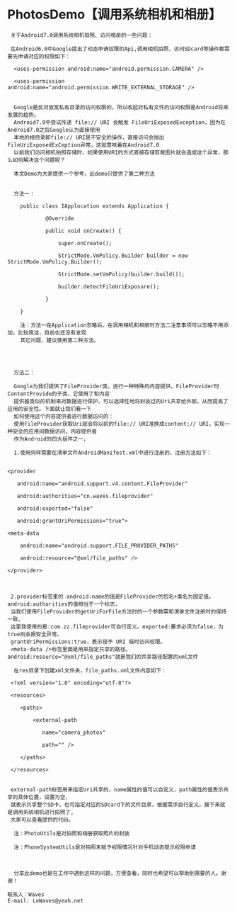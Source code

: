 
#  PhotosDemo【调用系统相机和相册】

     关于Android7.0调用系统相机拍照、访问相册的一些问题：

     在Android6.0中Google提出了动态申请权限的Api,调用相机拍照，访问SDcard等操作都需要先申请对应的权限如下：

      <uses-permission android:name="android.permission.CAMERA" />

      <uses-permission android:name="android.permission.WRITE_EXTERNAL_STORAGE" />


      Google是反对放宽私有目录的访问权限的，所以收起对私有文件的访问权限是Android将来发展的趋势。
      Android7.0中尝试传递 file:// URI 会触发 FileUriExposedException，因为在Android7.0之后Google认为直接使用
      本地的根目录即file:// URI是不安全的操作，直接访问会抛出FileUriExposedExCeption异常，这就意味着在Android7.0
      以前我们访问相机拍照存储时，如果使用URI的方式直接存储剪裁图片就会造成这个异常，那么如何解决这个问题呢？

      本文Demo为大家提供一个参考，此demo只提供了第二种方法


      方法一：

        public class IApplocation extends Application {

                @Override

                public void onCreate() {

                    super.onCreate();

                    StrictMode.VmPolicy.Builder builder = new StrictMode.VmPolicy.Builder();

                    StrictMode.setVmPolicy(builder.build());

                    builder.detectFileUriExposure();

                }

        }

        注：方法一在Application忽略后，在调用相机和相册时方法二注意事项可以忽略不用添加，比较简洁，目前也还没有发现
        其它问题，建议使用第二种方法。




      方法二：
      
      Google为我们提供了FileProvider类，进行一种特殊的内容提供，FileProvider时ContentProvide的子类，它使用了和内容
      提供器类似的机制来对数据进行保护，可以选择性地将封装过的Uri共享给外部，从而提高了应用的安全性。下面就让我们看一下
      如何使用这个内容提供者进行数据访问的：
      使用FileProvider获取Uri就会将以前的file:// URI准换成content:// URI，实现一种安全的应用间数据访问，内容提供者
      作为Android的四大组件之一，

      1.使用同样需要在清单文件AndroidManifest.xml中进行注册的，注册方法如下：


    <provider

       android:name="android.support.v4.content.FileProvider"

       android:authorities="cn.waves.fileprovider"

       android:exported="false"

       android:grantUriPermissions="true">

    <meta-data

        android:name="android.support.FILE_PROVIDER_PATHS"

        android:resource="@xml/file_paths" />

    </provider>



     2.provider标签里的 android:name的值是FileProvider的包名+类名为固定值。android:authorities的值相当于一个标志，
     当我们使用FileProvider的getUriForFile方法时的一个参数需和清单文件注册时的保持一致，
     这里我使用的是:com.zz.fileprovider可自行定义。exported:要求必须为false，为true则会报安全异常。
     grantUriPermissions:true，表示授予 URI 临时访问权限。
     <meta-data />标签里面是用来指定共享的路径。 android:resource="@xml/file_paths"就是我们的共享路径配置的xml文件

      在res目录下创建xml文件夹，file_paths.xml文件内容如下：

     <?xml version="1.0" encoding="utf-8"?>

     <resources>

        <paths>

            <external-path

               name="camera_photos"

               path="" />

        </paths>

     </resources>


     external-path标签用来指定Uri共享的，name属性的值可以自定义，path属性的值表示共享的具体位置，设置为空，
     就表示共享整个SD卡，也可指定对应的SDcard下的文件目录，根据需求自行定义。接下来就是调用系统相机进行拍照了,
     大家可以查看提供的代码。

      注：PhotoUtils是对拍照和相册获取照片的封装

      注：PhoneSystemUtils是对拍照未赋予权限情况针对手机动态提示权限申请



      分享此demo也是在工作中遇到这样的问题，方便查看，同时也希望可以帮助到需要的人。谢谢！

    联系人：Waves
    E-mail: LeWaves@yeah.net
